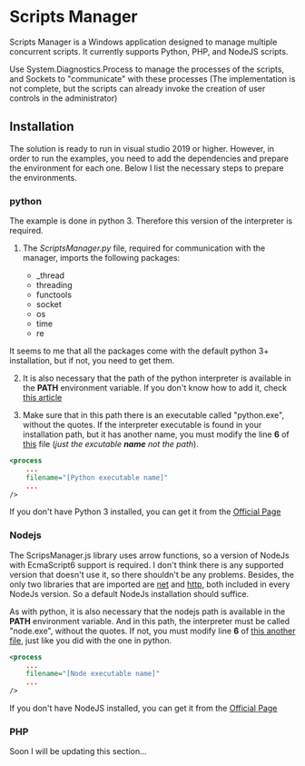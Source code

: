# Scripts Manager #

Scripts Manager is a Windows application designed to manage multiple concurrent scripts. It currently supports Python, PHP, and NodeJS scripts.

Use System.Diagnostics.Process to manage the processes of the scripts, and Sockets to "communicate" with these processes (The implementation is not complete, but the scripts can already invoke the creation of user controls in the administrator)

## Installation ##

The solution is ready to run in visual studio 2019 or higher. However, in order to run the examples, you need to add the dependencies and prepare the environment for each one. Below I list the necessary steps to prepare the environments.

### python ###

The example is done in python 3. Therefore this version of the interpreter is required.

1. The _ScriptsManager.py_ file, required for communication with the manager, imports the following packages:

   *   _thread
   *   threading
   *   functools
   *   socket
   *   os
   *   time
   *   re

It seems to me that all the packages come with the default python 3+ installation, but if not, you need to get them.

2. It is also necessary that the path of the python interpreter is available in the **PATH** environment variable. If you don't know how to add it, check [this article](https://docs.microsoft.com/en-us/previous-versions/office/developer/sharepoint-2010/ee537574(v%3Doffice.14)#:~:text=To%20add%20a%20path%20to%20the%20PATH%20environment%20variable&text=In%20the%20System%20dialog%20box,to%20Path%20and%20select%20it.)   
   
3. Make sure that in this path there is an executable called "python.exe", without the quotes. If the interpreter executable is found in your installation path, but it has another name, you must modify the line **6** of [this](./Manager/definitions/[Python]-Example.xml) file (_just the excutable **name** not the path_).

```xml
<process
    ...
    filename="[Python executable name]"
    ...
/>
```
If you don't have Python 3 installed, you can get it from the [Official Page](https://www.python.org/downloads/)

### Nodejs ###

The ScripsManager.js library uses arrow functions, so a version of NodeJs with EcmaScript6 support is required. I don't think there is any supported version that doesn't use it, so there shouldn't be any problems. Besides, the only two libraries that are imported are [net](https://nodejs.org/api/net.html) and [http](https://nodejs.org/api/http.html), both included in every NodeJs version. So a default NodeJs installation should suffice.

As with python, it is also necessary that the nodejs path is available in the **PATH** environment variable. And in this path, the interpreter must be called "node.exe", without the quotes. If not, you must modify line **6** of [this another file](./Manager/definitions/[NodeJs]-Example.xml), just like you did with the one in python.
 
```xml
<process
    ...
    filename="[Node executable name]"
    ...
/>
```
If you don't have NodeJS installed, you can get it from the [Official Page](https://nodejs.org/en/download/)

### PHP ###
Soon I will be updating this section...

